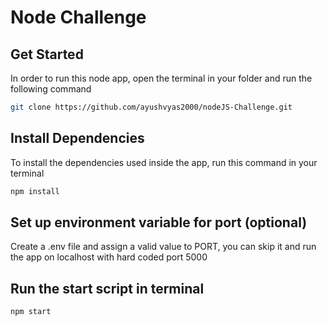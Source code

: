 # Node Challenge
## Get Started

In order to run this node app, open the terminal in your folder and run the following command
```sh
git clone https://github.com/ayushvyas2000/nodeJS-Challenge.git
```

## Install Dependencies

To install the dependencies used inside the app, run this command in your terminal
```sh
npm install
```

## Set up environment variable for port (optional)

Create a .env file and assign a valid value to PORT, you can skip it and run the app on localhost with hard coded port 5000

## Run the start script in terminal

```sh
npm start
```